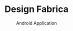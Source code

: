 ---
layout:	post
title:	Design Fabrica
subtitle: Android Application
category: project
image: mk_dfabrica.jpg
tags: GraphicDesign
---